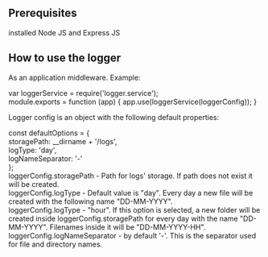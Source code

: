 

Prerequisites
-----------
installed Node JS and Express JS


How to use the logger
----------------------------

As an application middleware. Example:

 var loggerService = require('logger.service');  
 module.exports = function (app) {  app.use(loggerService(loggerConfig)); }  
 
 Logger config is an object with the following default properties:  
 
 const defaultOptions = {  
    storagePath: __dirname + '/logs',   
    logType: 'day',  
    logNameSeparator: '-'  
};  
loggerConfig.storagePath - Path for logs' storage. If path does not exist it will be created.  
loggerConfig.logType - Default value is "day". Every day a new file will be created with the following name "DD-MM-YYYY".   
loggerConfig.logType - "hour". If this option is selected, a new folder will be created inside loggerConfig.storagePath for every day with the name "DD-MM-YYYY". Filenames inside it will be "DD-MM-YYYY-HH".  
loggerConfig.logNameSeparator - by default '-'. This is the separator used for file and directory names.  

